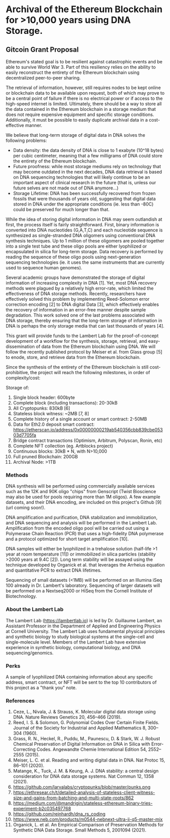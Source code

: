 # Archival of the Ethereum Blockchain for >10,000 years using DNA Storage.

## Gitcoin Grant Proposal

Ethereum's stated goal is to be resilient against catastrophic events and be able to survive World War 3. Part of this resiliency relies on the ability to easily reconstruct the entirety of the Ethereum blockchain using decentralized peer-to-peer sharing.

The retrieval of information, however, still requires nodes to be kept online or blockchain data to be available upon request, both of which may prove to be a central point of failure if there is no electrical power or if access to the high-speed internet is limited. Ultimately, there should be a way to store all the data contained in the Ethereum blockchain in a storage medium that does not require expensive equipment and specific storage conditions. Additionally, it must be possible to easily duplicate archival data in a cost-effective manner.

We believe that long-term storage of digital data in DNA solves the following problems:
- Data density: the data density of DNA is close to 1 exabyte (10^18 bytes) per cubic centimeter, meaning that a few milligrams of DNA could store the entirety of the Ethereum blockchain.
- Future proofness: while most storage mediums rely on technology that may become outdated in the next decades, DNA data retrieval is based on DNA sequencing technologies that will likely continue to be an important aspect of clinical research in the future (that is, unless our future selves are not made out of DNA anymore...)
- Storage Lifetime: DNA has been successfully recovered from frozen fossils that were thousands of years old, suggesting that digital data stored in DNA under the appropriate conditions (ie. less than -80C) could be preserved for much longer than that.

While the idea of storing digital information in DNA may seem outlandish at first, the process itself is fairly straightforward. First, binary information is converted into DNA nucleotides (G,A,T,C) and each nucleotide sequence is synthesized as single-stranded DNA oligomers using conventional DNA synthesis techniques. Up to 1 million of these oligomers are pooled together into a single test tube and these oligo pools are either lyophilized or encapsulated in silica for long-term storage.  Data recovery is performed by reading the sequence of these oligo pools using next-generation sequencing technologies (ie. it uses the same instruments that are currently used to sequence human genomes). 

Several academic groups have demonstrated the storage of digital information of increasing complexity in DNA [1]. Yet, most DNA recovery methods were plagued by a relatively high error-rate, which limited the effectiveness of DNA storage methods. Recently, researchers have effectively solved this problem by implementing Reed-Solomon error correction encoding [2] to DNA digital Data [3], which effectively enables the recovery of information in an error-free manner despite sample degradation. This work solved one of the last problems associated with DNA storage, thereby ensuring that the long-term storage of information in DNA is perhaps the only storage media that can last thousands of years [4]. 

This grant will provide funds to the Lambert Lab for the proof-of-concept development of a workflow for the synthesis, storage, retrieval, and easy-dissemination of data from the Ethereum blockchain using DNA. We will follow the recently published protocol by Meiser et al. from Glass group [5] to enode, store, and retrieve data from the Ethereum blockchain.

Since the synthesis of the entirety of the Ethereum blockchain is still cost-prohibitive, the project will reach the following milestones, in order of complexity/cost: 

Storage of:
1. Single block header: 600byte
2. Complete block (including transactions): 20-30kB
3. All Cryptopunks: 830kB [6]
4. Stateless block witness: ~2MB [7, 8]
5. Complete history of a single account or smart contract: 2-50MB
6. Data for Eth2.0 deposit smart contract: https://etherscan.io/address/0x00000000219ab540356cbb839cbe05303d7705fa
7. Bridge contract transactions (Optimism, Arbitrum, Polyscan, Ronin, etc)
8. Complete NFT collection (eg. Artblocks project)
9. Continuous blocks: 30kB * N, with N>10,000
10. Full pruned Blockchain: 200GB
11. Archival Node: >1TB


### Methods

DNA synthesis will be performed using commercially available services such as the 12K and 90K oligo "chips" from Genscript (Twist Bioscience may also be used for pools requiring more than 1M oligos). A few example datasets, and their DNA encoding, are included on this project's Github [9] (url coming soon!).

DNA amplification and purification, DNA stabilization and immobilization, and DNA sequencing and analysis will be performed in the Lambert Lab. Amplification from the encoded oligo pool will be carried out using a Polymerase Chain Reaction (PCR) that uses a high-fidelity DNA polymerase and a protocol optimized for short target amplification [10].

DNA samples will either be lyophilized in a trehalose solution (half-life >1 year at room temperature [11]) or immobilized in silica particles (stability >2000 years at 9.4C [2]). Long term stability will be assayed using the technique developed by Organick et al. that leverages the Arrheius equation and quantitative PCR to extract DNA lifetimes.

Sequencing of small datasets (<1MB)  will be performed on an Illumina iSeq 100 already in Dr. Lambert's laboratory. Sequencing of larger datasets will be performed on a Nextseq2000 or HiSeq from the Cornell Institute of Biotechnology.

### About the Lambert Lab

The Lambert Lab (https://lambertlab.io) is led by Dr. Guillaume Lambert, an Assistant Professor in the Department of Applied and Engineering Physics at Cornell University. The Lambert Lab uses fundamental physical principles and synthetic biology to study biological systems at the single-cell and single-molecule level. Members of the Lambert Lab have extensive experience in synthetic biology, computational biology, and DNA sequencing/genomics.


### Perks

A sample of lyophilized DNA containing information about any specific address, smart contract, or NFT will be sent to the top 10 contributors of this project as a "thank you" note. 


### References

1. Ceze, L., Nivala, J. & Strauss, K. Molecular digital data storage using DNA. Nature Reviews Genetics 20, 456–466 (2019).
2. Reed, I. S. & Solomon, G. Polynomial Codes Over Certain Finite Fields. Journal of the Society for Industrial and Applied Mathematics 8, 300–304 (1960).
3. Grass, R. N., Heckel, R., Puddu, M., Paunescu, D. & Stark, W. J. Robust Chemical Preservation of Digital Information on DNA in Silica with Error-Correcting Codes. Angewandte Chemie International Edition 54, 2552–2555 (2015).
4. Meiser, L. C. et al. Reading and writing digital data in DNA. Nat Protoc 15, 86–101 (2020).
5. Matange, K., Tuck, J. M. & Keung, A. J. DNA stability: a central design consideration for DNA data storage systems. Nat Commun 12, 1358 (2021).
6. https://github.com/larvalabs/cryptopunks/blob/master/punks.png
7. https://ethresear.ch/t/detailed-analysis-of-stateless-client-witness-size-and-gains-from-batching-and-multi-state-roots/862
8. https://medium.com/@mandrigin/stateless-ethereum-binary-tries-experiment-b2c035497768
9. https://github.com/reinhardh/dna_rs_coding
10. https://www.neb.com/products/m0544-nebnext-ultra-ii-q5-master-mix
11. Organick, L. et al. An Empirical Comparison of Preservation Methods for Synthetic DNA Data Storage. Small Methods 5, 2001094 (2021).

